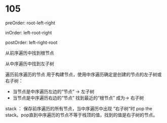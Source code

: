 # 105



preOrder: root-left-right 

inOrder: left-root-right

postOrder: left-right-root



从前序遍历中找到根节点

从中序遍历中找到左子树



遍历前序遍历的节点 用于构建节点，使用中序遍历确定是创建的节点的左子树或右子树：

- 当节点是中序遍历左边的“节点”  -> 左子树
- 当节点是中序遍历右边的“节点” 找到最近的“根节点”  成为-> 右子树



stack ： 保存前序遍历的所有节点，当中序遍历中出现 ”右子树“时 pop the stack。pop直到中序遍历的节点不等于栈顶的值，找到的值是右子树的节点。

